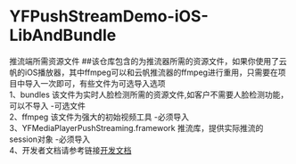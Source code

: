 # YFPushStreamDemo-iOS-LibAndBundle
推流端所需资源文件
##该仓库包含的为推流器所需的资源文件，如果你使用了云帆的iOS播放器，其中ffmpeg可以和云帆推流器的ffmpeg进行重用，只需要在项目中导入一次即可，有些文件为可选导入选项  </br>
1、bundles 该文件为实时人脸检测所需的资源文件,如客户不需要人脸检测功能，可以不导入 -可选文件 </br>
2、ffmpeg 该文件为强大的初始视频工具 -必须导入</br>
3、YFMediaPlayerPushStreaming.framework 推流库，提供实际推流的session对象 -必须导入</br>
4、开发者文档请参考链接[开发文档](http://www.yfcloud.com)</br>
